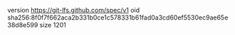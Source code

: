 version https://git-lfs.github.com/spec/v1
oid sha256:8f0f7f662aca2b331b0ce1c578331b61fad0a3cd60ef5530ec9ae65e38d8e599
size 1201
